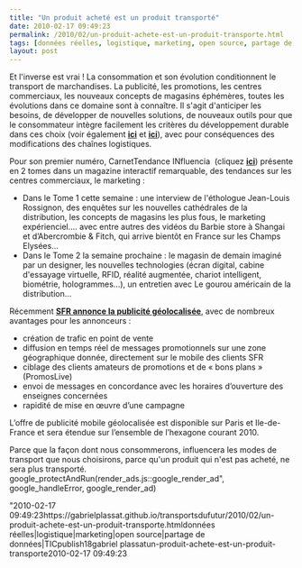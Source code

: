 ```yaml
---
title: "Un produit acheté est un produit transporté"
date: 2010-02-17 09:49:23
permalink: /2010/02/un-produit-achete-est-un-produit-transporte.html
tags: [données réelles, logistique, marketing, open source, partage de données, TIC]
layout: post
---
```


<p>Et l'inverse est vrai ! La consommation et son évolution conditionnent le transport de marchandises. La publicité, les promotions, les centres commerciaux, les nouveaux concepts de magasins éphémères, toutes les évolutions dans ce domaine sont à connaître. Il s'agit d'anticiper les besoins, de développer de nouvelles solutions, de nouveaux outils pour que le consommateur intègre facilement les critères du développement durable dans ces choix (voir également <strong><span style="text-decoration: underline"><a href="https://gabrielplassat.github.io/transportsdufutur/2010/01/quand-viendra-lheure-de-la-connaissance-des-emissions-reelles.html" target="_blank">ici</a></span></strong> et <strong><span style="text-decoration: underline"><a href="https://gabrielplassat.github.io/transportsdufutur/2010/01/le-telephone-te-guidera.html" target="_blank">ici</a></span></strong>), avec pour conséquences des modifications des chaînes logistiques.</p> <p>Pour son premier numéro, CarnetTendance INfluencia  (cliquez <strong><span style="text-decoration: underline"><a href="http://influenciatendance.net/" target="_blank">ici</a></span></strong>) présente en 2 tomes dans un magazine interactif remarquable, des tendances sur les centres commerciaux, le marketing : </p> <p></p>   <!--more-->  <ul> <li> <div>Dans le Tome 1 cette semaine : une interview de l'éthologue Jean-Louis Rossignon, des enquêtes sur les nouvelles cathédrales de la distribution, les concepts de magasins les plus fous, le marketing expérienciel.... avec entre autres des vidéos du Barbie store à Shangai et d’Abercrombie & Fitch, qui arrive bientôt en France sur les Champs Elysées… </div> <li> <div>Dans le Tome 2 la semaine prochaine : le magasin de demain imaginé par un designer, les nouvelles technologies (écran digital, cabine d'essayage virtuelle, RFID, réalité augmentée, chariot intelligent, biométrie, hologrammes...), un entretien avec Le gourou américain de la distribution...</div></li> </li> </ul> <p>Récemment <strong><span style="text-decoration: underline"><a href="http://www.servicesmobiles.fr/services_mobiles/2010/02/mobile-street-marketing-sfr-regie-lance-la-publicite-mobile-geolocalisee-une-premi%C3%A8re-en-europe.html?utm_source=feedburner&utm_medium=feed&utm_campaign=Feed%3A+typepad%2FAGXj+%28Services+Mobiles%29" target="_blank">SFR annonce la publicité géolocalisée</a></span></strong>, avec de nombreux avantages pour les annonceurs :</p> <ul> <li>création de trafic en point de vente <li>diffusion en temps réel de messages promotionnels sur une zone géographique donnée, directement sur le mobile des clients SFR <li>ciblage des clients amateurs de promotions et de « bons plans » (PromosLive) <li>envoi de messages en concordance avec les horaires d’ouverture des enseignes concernées <li>rapidité de mise en œuvre d’une campagne </li> </li> </li> </li> </li> </ul> <p>L’offre de publicité mobile géolocalisée est disponible sur Paris et Ile-de-France et sera étendue sur l’ensemble de l’hexagone courant 2010.</p> <p>Parce que la façon dont nous consommerons, influencera les modes de transport que nous choisirons, parce qu'un produit qui n'est pas acheté, ne sera plus transporté. google_protectAndRun(render_ads.js::google_render_ad", google_handleError, google_render_ad) </p>"2010-02-17 09:49:23https://gabrielplassat.github.io/transportsdufutur/2010/02/un-produit-achete-est-un-produit-transporte.htmldonnées réelles|logistique|marketing|open source|partage de données|TICpublish18gabriel plassatun-produit-achete-est-un-produit-transporte2010-02-17 09:49:23

